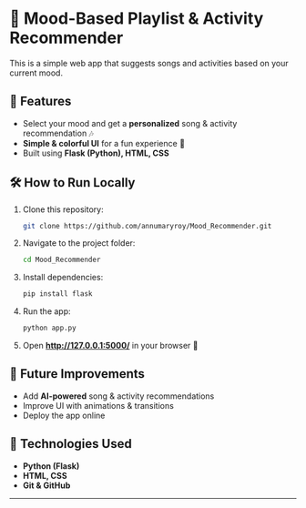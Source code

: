 # 🎵 Mood-Based Playlist & Activity Recommender  

This is a simple web app that suggests songs and activities based on your current mood.  

## 🌟 Features  
- Select your mood and get a **personalized** song & activity recommendation 🎶  
- **Simple & colorful UI** for a fun experience 🎨  
- Built using **Flask (Python), HTML, CSS**  

## 🛠️ How to Run Locally  
1. Clone this repository:  
   ```bash
   git clone https://github.com/annumaryroy/Mood_Recommender.git
   ```
2. Navigate to the project folder:  
   ```bash
   cd Mood_Recommender
   ```
3. Install dependencies:  
   ```bash
   pip install flask
   ```
4. Run the app:  
   ```bash
   python app.py
   ```
5. Open **http://127.0.0.1:5000/** in your browser 🎉  

## 🤖 Future Improvements  
- Add **AI-powered** song & activity recommendations  
- Improve UI with animations & transitions  
- Deploy the app online  

## 📌 Technologies Used  
- **Python (Flask)**
- **HTML, CSS**
- **Git & GitHub**  

---  


